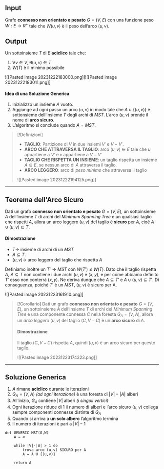 ## Input
Grafo **connesso non orientato e pesato** $G = (V, E)$ con una funzione peso $W : E \rightarrow R^+$ tale che $W(u,v)$ è il peso dell’arco $(u,v)$.
## Output
Un sottoinsieme $T$ di $E$ **aciclico** tale che:

1. $∀ v ∈ V, ∃ (u,v) ∈ T$
2. $W(T)$ è il minimo possibile

![[Pasted image 20231222183000.png]]![[Pasted image 20231222183011.png]]

#### Idea di una Soluzione Generica
1. Inizializzo un insieme $A$ vuoto.
2. Aggiunge ad ogni passo un arco $(u,v)$ in modo tale che $A ∪ \{(u,v)\}$ è sottonsieme dell’insieme $T$ degli archi di $MST$. L’arco $(u, v)$ prende il nome di **arco sicuro**.
3. L’algoritmo si conclude quando $A = MST$.

>[!Definizioni]
>- **TAGLIO**: Partizione di $V$ in due insiemi $V'$ e $V-V'$.
>- **ARCO CHE ATTRAVERSA IL TAGLIO**: arco $(u,v) ∈ E$ tale che $u$ appartiene a $V'$ e $v$ appartiene a $V-V'$
>- **TAGLIO CHE RISPETTA UN INSIEME**: un taglio rispetta un insieme $A ⊆ E$, se nessun arco di $A$ attraversa il taglio.
>- **ARCO LEGGERO**: arco di *peso minimo* che attraversa il taglio
>
>![[Pasted image 20231222194125.png]]

---
## Teorema dell'Arco Sicuro
Dati un grafo **connesso** **non orientato e pesato** $G = (V, E)$, un sottoinsieme $A$ dell’insieme $T$ di archi del *Minimum Spanning Tree* e un qualsiasi taglio che rispetti $A$, allora un arco leggero $(u, v)$ del taglio è **sicuro** per $A$, cioè $A ∪ {(u, v)} ⊆ T$.
#### Dimostrazione
- $T \rightarrow$ insieme di archi di un $MST$
- $A ⊆ T$.
- $(u, v) \rightarrow$ arco leggero del taglio che rispetta $A$

Definiamo inoltre un $T'\rightarrow MST$ con $W(T') ≤ W(T)$. Dato che il taglio rispetta $A$, $A ⊆ T$ non contiene i due archi $(u, v)$ e $(x, y)$, e per come abbiamo definito $T'$ esso non conterrà $(x, y)$. 
Ne deriva dunque che $A ⊆ T'$ e $A∪{(u, v)} ⊆ T'$. Di conseguenza, poiché $T'$ è un $MST$, $(u, v)$ è sicuro per A.

![[Pasted image 20231223161910.png]]

>[!Corollario]
>Dati un grafo **connesso non orientato e pesato** $G = (V, E)$, un sottoinsieme $A$ dell’insieme $T$ di archi del *Minimum Spanning Tree* e una componente connessa $C$ nella foresta $G_A = (V, A)$, allora un *arco leggero* $(u, v)$ del taglio $(C, V − C)$ è un **arco sicuro** di $A$.
>
>#### Dimostrazione
>Il taglio $(C, V- C)$ rispetta $A$, quindi $(u, v)$ è un arco sicuro per questo taglio.
>
>![[Pasted image 20231223174323.png]]

---
## Soluzione Generica

1. $A$ rimane **aciclico** durante le iterazioni 
2. $G_A = (V,A)$ *(ad ogni iterazione)* è una foresta di $|V|-|A|$ alberi 
3. All’inizio, $G_A$ contiene $|V|$ alberi *(i singoli vertici)*
4. Ogni iterazione riduce di 1 il numero di alberi e l’arco sicuro $(u,v)$ collega sempre componenti connesse distinte di $G_A$ 
5. Quando si arriva a **un solo albero** l’algoritmo termina
6. Il numero di iterazioni è pari a $|V|-1$

``` Pseudocodice TI:"GENERIC-MST" "FOLD"
def GENERIC-MST(G,W) 
	A = ∅
	
	while |V|-|A| > 1 do
		trova arco (u,v) SICURO per A
		A = A U {(u,v)}
		
	return A
```
